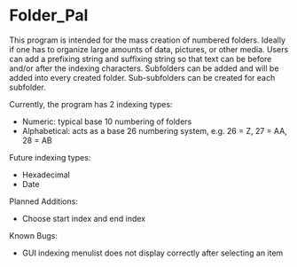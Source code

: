 # Folder_Pal
This program is intended for the mass creation of numbered folders. 
Ideally if one has to organize large amounts of data, pictures, or other media. 
Users can add a prefixing string and suffixing string so that text can be before and/or after the indexing characters.
Subfolders can be added and will be added into every created folder. Sub-subfolders can be created for each subfolder.


Currently, the program has 2 indexing types:
- Numeric: typical base 10 numbering of folders
- Alphabetical: acts as a base 26 numbering system, e.g. 26 = Z, 27 = AA, 28 = AB

Future indexing types:
- Hexadecimal
- Date

Planned Additions:
- Choose start index and end index

Known Bugs:
- GUI indexing menulist does not display correctly after selecting an item
